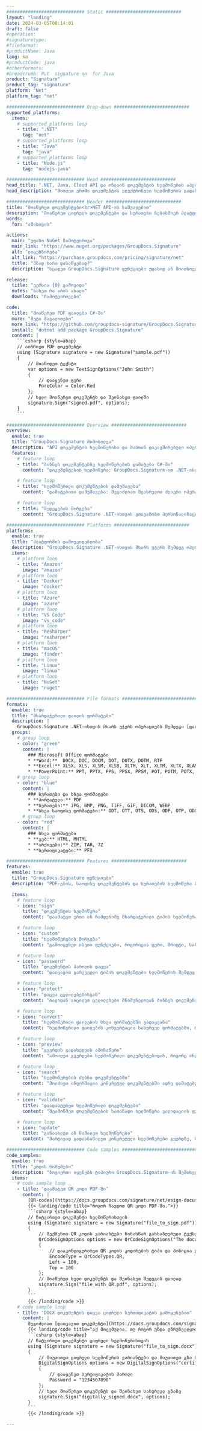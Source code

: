 ```yaml
---
############################# Static ############################
layout: "landing"
date: 2024-03-05T08:14:01
draft: false
#operation: 
#signaturetype: 
#fileformat: 
#productName: Java
lang: ka
#productCode: java
#otherformats: 
#breadcrumb: Put  signature on  for Java
product: "Signature"
product_tag: "signature"
platform: "Net"
platform_tag: "net"

############################# Drop-down ############################
supported_platforms:
  items:
    # supported_platforms loop
    - title: ".NET"
      tag: "net"
    # supported_platforms loop
    - title: "Java"
      tag: "java"
    # supported_platforms loop
    - title: "Node.js"
      tag: "nodejs-java"

############################# Head ############################
head_title: ".NET, Java, Cloud API და ონლაინ დოკუმენტის ხელმოწერის აპები"
head_description: "მიიღეთ ერთში დოკუმენტის ელექტრონული ხელმოწერის გადაწყვეტა .NET, Java და ღრუბელზე დაფუძნებული აპლიკაციებისთვის. ხელი მოაწერეთ დოკუმენტების საერთო ფორმატებს ინტერნეტით მარტივი გადაადგილების ფუნქციის გამოყენებით"

############################# Header ############################
title: "მოაწერეთ დოკუმენტები<br>NET API-ის საშუალებით"
description: "მოაწერეთ ციფრული დოკუმენტები და სურათები ნებისმიერ პლატფორმაზე ჩვენი მოქნილი API-ების და აპებზე დაფუძნებული გადაწყვეტილებების გამოყენებით პროგრამისტებისა და საბოლოო მომხმარებლებისთვის."
words:
  for: "ამისთვის"

actions:
  main: "უფასო NuGet ჩამოტვირთვა"
  main_link: "https://www.nuget.org/packages/GroupDocs.Signature"
  alt: "ლიცენზირება"
  alt_link: "https://purchase.groupdocs.com/pricing/signature/net"
  title: "მზად ხართ დასაწყებად?"
  description: "სცადეთ GroupDocs.Signature ფუნქციები უფასოდ ან მოითხოვეთ ლიცენზია"

release:
  title: "ვერსია {0} გამოვიდა"
  notes: "ნახეთ რა არის ახალი"
  downloads: "ჩამოტვირთვები"

code:
  title: "მოაწერეთ PDF ფაილები C#-ში"
  more: "მეტი მაგალითები"
  more_link: "https://github.com/groupdocs-signature/GroupDocs.Signature-for-.NET"
  install: "dotnet add package GroupDocs.Signature"
  content: |
    ```csharp {style=abap}   
    // აირჩიეთ PDF დოკუმენტი
    using (Signature signature = new Signature("sample.pdf"))
    {
        // მიაწოდეთ ტექსტი
        var options = new TextSignOptions("John Smith")
        {
            // დააყენეთ ფერი
            ForeColor = Color.Red
        };
        // ხელი მოაწერეთ დოკუმენტს და შეინახეთ ფაილში
        signature.Sign("signed.pdf", options);
    }
    ```

############################# Overview ############################
overview:
  enable: true
  title: "GroupDocs.Signature მიმოხილვა"
  description: "API დოკუმენტის ხელმოწერისა და მასთან დაკავშირებული ოპერაციების შესასრულებლად .NET აპლიკაციებში"
  features:
    # feature loop
    - title: "ბიზნეს დოკუმენტებზე ხელმოწერების დამატება C#-ში"
      content: "დოკუმენტების ხელმოწერა: GroupDocs.Signature-ით .NET-ისთვის შეგიძლიათ დაამატოთ სხვადასხვა ტიპის ხელმოწერები, როგორიცაა ტექსტი, სურათები, შტრიხკოდები და ციფრული სერთიფიკატები, PDF და Office დოკუმენტებს. ეს API საშუალებას გაძლევთ ხელი მოაწეროთ თქვენს დოკუმენტებს მონაცემთა თითქმის ნებისმიერი ტიპის, ფარული მეტამონაცემების ჩათვლით."

    # feature loop
    - title: "ხელმოწერილი დოკუმენტების დამუშავება"
      content: "დამატებითი დამუშავება: შეგიძლიათ შეასრულოთ ძლიერი ოპერაციები ხელმოწერილ დოკუმენტებზე GroupDocs.Signature-ის გამოყენებით. ეს მოიცავს ბიზნეს დოკუმენტებში არსებული ხელმოწერების ძიებას და მათ გადამოწმებას კონკრეტული კრიტერიუმების გამოყენებით. გარდა ამისა, შეგიძლიათ მიიღოთ დოკუმენტის ინფორმაცია და გადახედოთ გვერდებს ამ .NET API-ს მეშვეობით."

    # feature loop
    - title: "შედეგების მორგება"
      content: "GroupDocs.Signature .NET-ისთვის გთავაზობთ პერსონალიზაციის ფართო ვარიანტებს. თქვენ შეგიძლიათ ზუსტად მოათავსოთ ხელმოწერები სადმე დოკუმენტის გვერდზე და დაარეგულიროთ მათი გარეგნობა სხვადასხვა პარამეტრების გამოყენებით. გარდა ამისა, ეს API მხარს უჭერს დამუშავებული დოკუმენტების შენახვას მხარდაჭერილი ფორმატების ფართო სპექტრში."

############################# Platforms ############################
platforms:
  enable: true
  title: "პლატფორმის დამოუკიდებლობა"
  description: "GroupDocs.Signature .NET-ისთვის მხარს უჭერს შემდეგ ოპერაციულ სისტემებს, ჩარჩოებსა და პაკეტის მენეჯერებს"
  items:
    # platform loop
    - title: "Amazon"
      image: "amazon"
    # platform loop
    - title: "Docker"
      image: "docker"
    # platform loop
    - title: "Azure"
      image: "azure"
    # platform loop
    - title: "VS Code"
      image: "vs_code"
    # platform loop
    - title: "ReSharper"
      image: "resharper"
    # platform loop
    - title: "macOS"
      image: "finder"
    # platform loop
    - title: "Linux"
      image: "linux"
    # platform loop
    - title: "NuGet"
      image: "nuget"

############################# File formats ############################
formats:
  enable: true
  title: "მხარდაჭერილი ფაილის ფორმატები"
  description: |
    GroupDocs.Signature .NET-ისთვის მხარს უჭერს ოპერაციებს შემდეგი [ფაილის ფორმატები](https://docs.groupdocs.com/signature/net/supported-document-formats/).
  groups:
    # group loop
    - color: "green"
      content: |
        ### Microsoft Office ფორმატები
        * **Word:**  DOCX, DOC, DOCM, DOT, DOTX, DOTM, RTF
        * **Excel:** XLSX, XLS, XLSM, XLSB, XLTM, XLT, XLTM, XLTX, XLAM, SXC, SpreadsheetML
        * **PowerPoint:** PPT, PPTX, PPS, PPSX, PPSM, POT, POTM, POTX, PPTM
    # group loop
    - color: "blue"
      content: |
        ### სურათები და სხვა ფორმატები
        * **პორტატული:** PDF
        * **სურათები:** JPG, BMP, PNG, TIFF, GIF, DICOM, WEBP
        * **სხვა საოფისე ფორმატები:** ODT, OTT, OTS, ODS, ODP, OTP, ODG
      # group loop
    - color: "red"
      content: |
        ### სხვა ფორმატები
        * **ვებ:** HTML, MHTML
        * **არქივები:** ZIP, TAR, 7Z
        * **სერთიფიკატები:** PFX

############################# Features ############################
features:
  enable: true
  title: "GroupDocs.Signature ფუნქციები"
  description: "PDF-ების, საოფისე დოკუმენტების და სურათების ხელმოწერა სწრაფად და ზუსტად"

  items:
    # feature loop
    - icon: "sign"
      title: "დოკუმენტის ხელმოწერა"
      content: "დაამატეთ ერთი ან რამდენიმე მხარდაჭერილი ტიპის ხელმოწერა ზუსტად ნებისმიერ მითითებულ პოზიციაზე ბიზნეს დოკუმენტებზე."

    # feature loop
    - icon: "custom"
      title: "ხელმოწერების მორგება"
      content: "გამოიყენეთ ისეთი ფუნქციები, როგორიცაა ფერი, შრიფტი, საზღვარი, როტაცია და ა.შ. ხელმოწერების გარეგნობის კონფიგურაციისთვის."

    # feature loop
    - icon: "password"
      title: "დოკუმენტის პაროლის დაცვა"
      content: "დაიცავით გარკვეული ტიპის დოკუმენტები ხელმოწერის შემდეგ პაროლის დაყენებით."

    # feature loop
    - icon: "protect"
      title: "დაცვა ცვლილებებისგან"
      content: "თავიდან აიცილეთ ცვლილებები მნიშვნელოვან ბიზნეს დოკუმენტებში ციფრული სერთიფიკატით ხელმოწერის დამატების შემდეგ."

    # feature loop
    - icon: "convert"
      title: "ხელმოწერილი ფაილების სხვა ფორმატებში გადაყვანა"
      content: "ხელმოწერილი ფაილების კონვერტაცია სასურველ ფორმატებში, როგორიცაა Word დოკუმენტის PDF-ად შენახვა."

    # feature loop
    - icon: "preview"
      title: "გვერდის გადახედვის ამონაწერი"
      content: "ამოიღეთ გვერდები ხელმოწერილი დოკუმენტებიდან, როგორც ინდივიდუალური სურათები მომავალი დამუშავებისთვის."

    # feature loop
    - icon: "search"
      title: "ხელმოწერების ძებნა დოკუმენტებში"
      content: "მოიძიეთ ინფორმაცია კონკრეტულ დოკუმენტებში ადრე დამატებული ხელმოწერების შესახებ."

    # feature loop
    - icon: "validate"
      title: "დაადასტურეთ ხელმოწერილი დოკუმენტები"
      content: "შეამოწმეთ დოკუმენტების სათანადო ხელმოწერა ვალიდაციის ფუნქციების გამოყენებით."

    # feature loop
    - icon: "update"
      title: "განაახლეთ ან წაშალეთ ხელმოწერები"
      content: "მარტივად გადაანაწილეთ კონკრეტული ხელმოწერები გვერდზე, შეცვალეთ მათი ტექსტი ან წაშალეთ ისინი უპრობლემოდ."

############################# Code samples ############################
code_samples:
  enable: true
  title: "კოდის ნიმუშები"
  description: "ზოგიერთი იყენებს ტიპიური GroupDocs.Signature-ის შემთხვევებს .NET ოპერაციებისთვის"
  items:
    # code sample loop
    - title: "დაამატეთ QR კოდი PDF-ში"
      content: |
        [QR-codes](https://docs.groupdocs.com/signature/net/esign-document-with-qr-code-signature/) დამატება PDF დოკუმენტების კონკრეტულ გვერდებზე შეიძლება გააუმჯობესოს ბიზნეს პროცესები. ქვემოთ მოცემულია მაგალითი, თუ როგორ უნდა დაამატოთ QR კოდი GroupDocs.Signature-ის გამოყენებით.
        {{< landing/code title="როგორ ჩავდოთ QR კოდი PDF-ში.">}}
        ```csharp {style=abap}
        // ჩატვირთეთ დოკუმენტი ხელმოწერისთვის
        using (Signature signature = new Signature("file_to_sign.pdf"))
        {
            // შექმენით QR კოდის ვარიანტები წინასწარ განსაზღვრული ტექსტით
            QrCodeSignOptions options = new QrCodeSignOptions("The document is approved by John Smith")
            {
                // დააკონფიგურირეთ QR კოდის კოდირების ტიპი და პოზიცია გვერდზე
                EncodeType = QrCodeTypes.QR,
                Left = 100,
                Top = 100
            };
            // მოაწერეთ ხელი დოკუმენტს და შეინახეთ შედეგის ფაილად
            signature.Sign("file_with_QR.pdf", options);
        }
        ```
        {{< /landing/code >}}
    # code sample loop
    - title: "DOCX დოკუმენტის დაცვა ციფრული სერთიფიკატის გამოყენებით"
      content: |
        შეგიძლიათ [დაიცავით დოკუმენტი](https://docs.groupdocs.com/signature/net/esign-document-with-digital-signature/) ციფრული სერთიფიკატების სახით შენახული პირადი ან კორპორატიული ხელმოწერების გამოყენებით. ასეთი დაცული დოკუმენტები არ შეიძლება შეიცვალოს ხელმოწერის ბათილად ცნობის გარეშე.
        {{< landing/code title="აქ მოცემულია, თუ როგორ უნდა უზრუნველყოთ დოკუმენტის მთლიანობა.">}}
        ```csharp {style=abap}   
        // ჩატვირთეთ დოკუმენტი ციფრული ხელმოწერისთვის
        using (Signature signature = new Signature("file_to_sign.docx"))
        {
            // მიუთითეთ ციფრული ხელმოწერის ვარიანტები და მიუთითეთ გზა სერტიფიკატის ფაილამდე
            DigitalSignOptions options = new DigitalSignOptions("certificate.pfx")
            {
                // დააყენეთ სერტიფიკატის პაროლი
                Password = "1234567890"
            };
            // ხელი მოაწერეთ დოკუმენტს და შეინახეთ სასურველ გზაზე
            signature.Sign("digitally_signed.docx", options);
        }
        ```
        {{< /landing/code >}}

---
```

